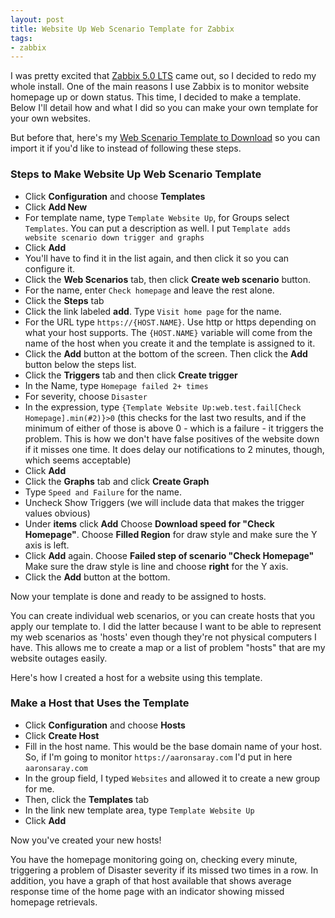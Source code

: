 ```yaml
---
layout: post
title: Website Up Web Scenario Template for Zabbix
tags:
- zabbix
---
```

I was pretty excited that [Zabbix 5.0 LTS](https://www.zabbix.com/whats_new_5_0) came out, so I decided to redo my whole install. One of the main reasons I use Zabbix is to monitor website homepage up or down status.  This time, I decided to make a template.  Below I'll detail how and what I did so you can make your own template for your own websites.

But before that, here's my [Web Scenario Template to Download](/uploads/2020/zabbix-template-web-scenario.xml) so you can import it if you'd like to instead of following these steps.

### Steps to Make Website Up Web Scenario Template

* Click **Configuration** and choose **Templates**
* Click **Add New**
* For template name, type `Template Website Up`, for Groups select `Templates`.  You can put a description as well. I put `Template adds website scenario down trigger and graphs`
* Click **Add**
* You'll have to find it in the list again, and then click it so you can configure it.
* Click the **Web Scenarios** tab, then click **Create web scenario** button.
* For the name, enter `Check homepage` and leave the rest alone.
* Click the **Steps** tab
* Click the link labeled **add**.  Type `Visit home page` for the name.
* For the URL type `https://{HOST.NAME}`.  Use http or https depending on what your host supports.  The `{HOST.NAME}` variable will come from the name of the host when you create it and the template is assigned to it.
* Click the **Add** button at the bottom of the screen.  Then click the **Add** button below the steps list.
* Click the **Triggers** tab and then click **Create trigger**
* In the Name, type `Homepage failed 2+ times`
* For severity, choose `Disaster`
* In the expression, type `{Template Website Up:web.test.fail[Check Homepage].min(#2)}>0` (this checks for the last two results, and if the minimum of either of those is above 0 - which is a failure - it triggers the problem. This is how we don't have false positives of the website down if it misses one time. It does delay our notifications to 2 minutes, though, which seems acceptable)
* Click **Add**
* Click the **Graphs** tab and click **Create Graph**
* Type `Speed and Failure` for the name.
* Uncheck Show Triggers (we will include data that makes the trigger values obvious)
* Under **items** click **Add**  Choose **Download speed for "Check Homepage"**.  Choose **Filled Region** for draw style and make sure the Y axis is left.
* Click **Add** again.  Choose **Failed step of scenario "Check Homepage"**  Make sure the draw style is line and choose **right** for the Y axis.
* Click the **Add** button at the bottom.

Now your template is done and ready to be assigned to hosts.

You can create individual web scenarios, or you can create hosts that you apply our template to.  I did the latter because I want to be able to represent my web scenarios as 'hosts' even though they're not physical computers I have.  This allows me to create a map or a list of problem "hosts" that are my website outages easily.

Here's how I created a host for a website using this template.

### Make a Host that Uses the Template

* Click **Configuration** and choose **Hosts**
* Click **Create Host**
* Fill in the host name.  This would be the base domain name of your host.  So, if I'm going to monitor `https://aaronsaray.com` I'd put in here `aaronsaray.com`
* In the group field, I typed `Websites` and allowed it to create a new group for me.
* Then, click the **Templates** tab
* In the link new template area, type `Template Website Up`
* Click **Add**

Now you've created your new hosts!

You have the homepage monitoring going on, checking every minute, triggering a problem of Disaster severity if its missed two times in a row. In addition, you have a graph of that host available that shows average response time of the home page with an indicator showing missed homepage retrievals.